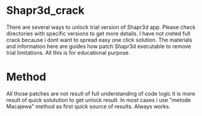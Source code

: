 # Shapr3d_crack

There are several ways to unlock trial version of Shapr3d app. Please check directories with specific versions to get more details. I have not creted full crack because i dont want to spread easy one click solution. The materials and information here are guides how patch Shapr3d executable to remove trial limitations. All this is for educational purpose.

# Method

All those patches are not resutl of full understanding of code logic it is more result of quick solutution to get unlock result.
In most cases i use "metode Macajewa" method as first quick source of results. Always works.
